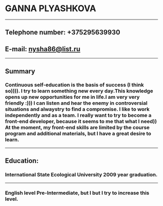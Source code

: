 
# GANNA PLYASHKOVA 
---
## Telephone number: +375295639930 
## E-mail: nysha86@list.ru
---
## Summary
### Continuous self-education is the basis of success (I think so)))). I try to learn something new every day.This knowledge opens up new opportunities for me in life.I am very very friendly :))) I can listen and hear the enemy in controversial situations and alwaystry to find a compromise. I like to work independently and as a team. I really want to try to become a front-end developer, because it seems to me that what I need)) At the moment, my front-end skills are limited by the course program and additional materials, but I have a great desire to learn. 
---
## Education: 
### International State Ecological University 2009 year graduation. 
---
### English level Pre-Intermediate, but I but I try to increase this level.